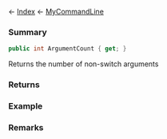 ← [Index](Api-Index) ← [MyCommandLine](VRage.Game.ModAPI.Ingame.Utilities.MyCommandLine)

### Summary

```csharp
public int ArgumentCount { get; }
```

Returns the number of non-switch arguments

### Returns

### Example

### Remarks

